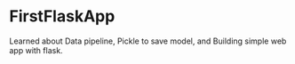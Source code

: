 # FirstFlaskApp

Learned about Data pipeline, Pickle to save model, and Building simple web app with flask.
